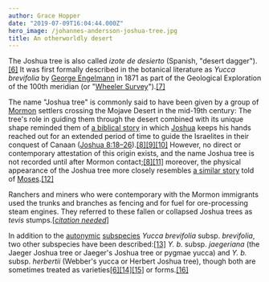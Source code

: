 ```yaml
---
author: Grace Hopper
date: "2019-07-09T16:04:44.000Z"
hero_image: /johannes-andersson-joshua-tree.jpg
title: An otherworldly desert
---
```


The Joshua tree is also called _izote de desierto_ (Spanish, "desert
dagger").[\[6\]](https://en.m.wikipedia.org/wiki/Yucca_brevifolia#cite_note-ITIS-6)
It was first formally described in the botanical literature as _Yucca
brevifolia_ by
[George Engelmann](https://en.m.wikipedia.org/wiki/George_Engelmann "George Engelmann")
in 1871 as part of the Geological Exploration of the 100th meridian (or
"[Wheeler Survey](https://en.m.wikipedia.org/wiki/Wheeler_Survey "Wheeler Survey")").[\[7\]](https://en.m.wikipedia.org/wiki/Yucca_brevifolia#cite_note-IPNI-7)

The name "Joshua tree" is commonly said to have been given by a group of
[Mormon](https://en.m.wikipedia.org/wiki/Mormon "Mormon") settlers crossing the
Mojave Desert in the mid-19th century: The tree's role in guiding them through
the desert combined with its unique shape reminded them of
[a biblical story](https://en.m.wikipedia.org/wiki/Conquest_of_Ai "Conquest of Ai")
in which [Joshua](https://en.m.wikipedia.org/wiki/Joshua "Joshua") keeps his
hands reached out for an extended period of time to guide the Israelites in
their conquest of Canaan
([Joshua 8:18–26](<https://en.wikisource.org/wiki/Bible_(King_James)/Joshua#8:18> "s:Bible (King James)/Joshua")).[\[8\]](https://en.m.wikipedia.org/wiki/Yucca_brevifolia#cite_note-jtnp-8)[\[9\]](https://en.m.wikipedia.org/wiki/Yucca_brevifolia#cite_note-9)[\[10\]](https://en.m.wikipedia.org/wiki/Yucca_brevifolia#cite_note-10)
However, no direct or contemporary attestation of this origin exists, and the
name Joshua tree is not recorded until after Mormon
contact;[\[8\]](https://en.m.wikipedia.org/wiki/Yucca_brevifolia#cite_note-jtnp-8)[\[11\]](https://en.m.wikipedia.org/wiki/Yucca_brevifolia#cite_note-11)
moreover, the physical appearance of the Joshua tree more closely resembles
[a similar story](https://en.m.wikipedia.org/wiki/Rephidim "Rephidim") told of
[Moses](https://en.m.wikipedia.org/wiki/Moses "Moses").[\[12\]](https://en.m.wikipedia.org/wiki/Yucca_brevifolia#cite_note-12)

Ranchers and miners who were contemporary with the Mormon immigrants used the
trunks and branches as fencing and for fuel for ore-processing steam engines.
They referred to these fallen or collapsed Joshua trees as _tevis_
stumps.\[_[citation needed](https://en.m.wikipedia.org/wiki/Wikipedia:Citation_needed "Wikipedia:Citation needed")_\]

In addition to the
[autonymic](<https://en.m.wikipedia.org/wiki/Autonym_(botany)> "Autonym (botany)")
[subspecies](https://en.m.wikipedia.org/wiki/Subspecies "Subspecies") _Yucca
brevifolia_ subsp. _brevifolia_, two other subspecies have been
described:[\[13\]](https://en.m.wikipedia.org/wiki/Yucca_brevifolia#cite_note-13)
_Y. b._ subsp. _jaegeriana_ (the Jaeger Joshua tree or Jaeger's Joshua tree or
pygmae yucca) and _Y. b._ subsp. _herbertii_ (Webber's yucca or Herbert Joshua
tree), though both are sometimes treated as
varieties[\[6\]](https://en.m.wikipedia.org/wiki/Yucca_brevifolia#cite_note-ITIS-6)[\[14\]](https://en.m.wikipedia.org/wiki/Yucca_brevifolia#cite_note-Grandtner2005-14)[\[15\]](https://en.m.wikipedia.org/wiki/Yucca_brevifolia#cite_note-15)
or
forms.[\[16\]](https://en.m.wikipedia.org/wiki/Yucca_brevifolia#cite_note-Egglid2001-16)

##
